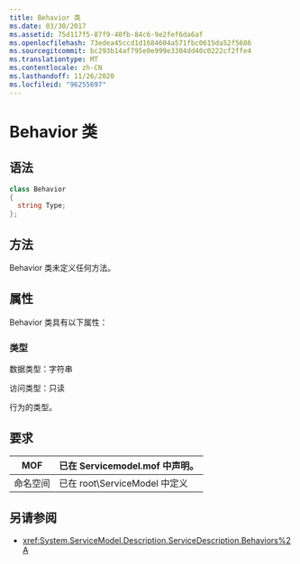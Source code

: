 ```yaml
---
title: Behavior 类
ms.date: 03/30/2017
ms.assetid: 75d117f5-87f9-40fb-84c6-9e2fef6da6af
ms.openlocfilehash: 73edea45ccd1d1684604a571fbc0615da52f5686
ms.sourcegitcommit: bc293b14af795e0e999e3304dd40c0222cf2ffe4
ms.translationtype: MT
ms.contentlocale: zh-CN
ms.lasthandoff: 11/26/2020
ms.locfileid: "96255697"
---
```

# <a name="behavior-class"></a>Behavior 类

## <a name="syntax"></a>语法  
  
```csharp
class Behavior  
{  
  string Type;  
};  
```  
  
## <a name="methods"></a>方法  

 Behavior 类未定义任何方法。  
  
## <a name="properties"></a>属性  

 Behavior 类具有以下属性：  
  
### <a name="type"></a>类型  

 数据类型：字符串  
  
 访问类型：只读  
  
 行为的类型。  
  
## <a name="requirements"></a>要求  
  
|MOF|已在 Servicemodel.mof 中声明。|  
|---------|-----------------------------------|  
|命名空间|已在 root\ServiceModel 中定义|  
  
## <a name="see-also"></a>另请参阅

- <xref:System.ServiceModel.Description.ServiceDescription.Behaviors%2A>
